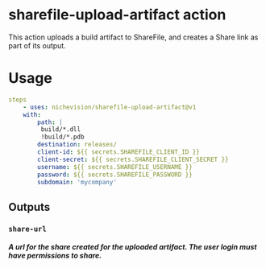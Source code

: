 # sharefile-upload-artifact action

This action uploads a build artifact to ShareFile, and creates a Share link as part of its output.

# Usage

```yaml
steps
    - uses: nichevision/sharefile-upload-artifact@v1
    with:
        path: |
         build/*.dll
         !build/*.pdb
        destination: releases/
        client-id: ${{ secrets.SHAREFILE_CLIENT_ID }}
        client-secret: ${{ secrets.SHAREFILE_CLIENT_SECRET }}
        username: ${{ secrets.SHAREFILE_USERNAME }}
        password: ${{ secrets.SHAREFILE_PASSWORD }}
        subdomain: 'mycompany'
```

## Outputs

### `share-url`
##### A url for the share created for the uploaded artifact. The user login must have permissions to share.
